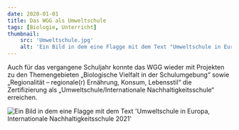 ```yaml
---
date: 2020-01-01
title: Das WGG als Umweltschule
tags: [Biologie, Unterricht]
thumbnail: 
    src: 'Umweltschule.jpg'
    alt: 'Ein Bild in dem eine Flagge mit dem Text "Umweltschule in Europa, Internationale Nachhaltigkeitsschule 2021"'
---
```


Auch für das vergangene Schuljahr konnte das WGG wieder mit Projekten zu den Themengebieten „Biologische Vielfalt in der Schulumgebung“ sowie „Regionalität – regionale(r) Ernährung, Konsum, Lebensstil“ die Zertifizierung als „Umweltschule/Internationale Nachhaltigkeitsschule“ erreichen.

<img src="/images/Umweltschule.jpg" alt="Ein Bild in dem eine Flagge mit dem Text 'Umweltschule in Europa, Internationale Nachhaltigkeitsschule 2021'">